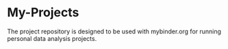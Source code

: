 # My-Projects

The project repository is designed to be used with mybinder.org for running personal data analysis projects.
